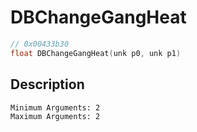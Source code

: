 # DBChangeGangHeat
```c
// 0x00433b30
float DBChangeGangHeat(unk p0, unk p1)
```
## Description
```
Minimum Arguments: 2
Maximum Arguments: 2
```
